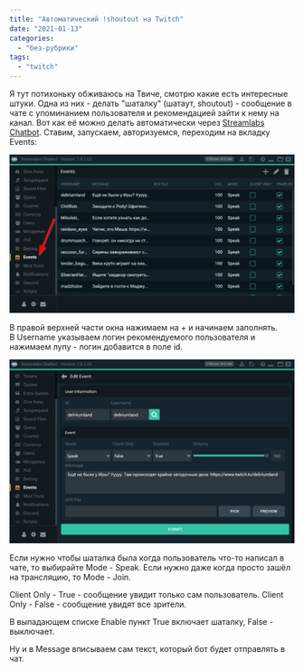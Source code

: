 ```yaml
---
title: "Автоматический !shoutout на Twitch"
date: "2021-01-13"
categories: 
  - "без-рубрики"
tags: 
  - "twitch"
---
```


Я тут потихоньку обживаюсь на Твиче, смотрю какие есть интересные штуки. Одна из них - делать "шаталку" (шатаут, shoutout) - сообщение в чате с упоминанием пользователя и рекомендацией зайти к нему на канал. Вот как её можно делать автоматически через [Streamlabs Chatbot](https://streamlabs.com/chatbot). Ставим, запускаем, авторизуемся, переходим на вкладку Events:

![](images/Streamlabs-Chatbot-shoutout-1-lg.png)

В правой верхней части окна нажимаем на + и начинаем заполнять. В Username указываем логин рекомендуемого пользователя и нажимаем лупу - логин добавится в поле id. 

![](images/Streamlabs-Chatbot-shoutout-2-lg-1.png)

Если нужно чтобы шаталка была когда пользователь что-то написал в чате, то выбирайте Mode - Speak. Если нужно даже когда просто зашёл на трансляцию, то Mode - Join.

Client Only - True - сообщение увидит только сам пользователь. Client Only - False - сообщение увидят все зрители.

В выпадающем списке Enable пункт True включает шаталку, False - выключает.

Ну и в Message вписываем сам текст, который бот будет отправлять в чат.

